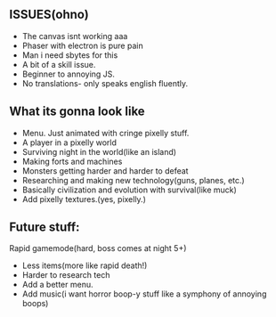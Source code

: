 ## ISSUES(ohno)

- The canvas isnt working aaa
- Phaser with electron is pure pain
- Man i need sbytes for this
- A bit of a skill issue.
- Beginner to annoying JS.
- No translations- only speaks english fluently.

## What its gonna look like

- Menu. Just animated with cringe pixelly stuff.
- A player in a pixelly world
- Surviving night in the world(like an island)
- Making forts and machines
- Monsters getting harder and harder to defeat
- Researching and making new technology(guns, planes, etc.)
- Basically civilization and evolution with survival(like muck)
- Add pixelly textures.(yes, pixelly.)

## Future stuff:

Rapid gamemode(hard, boss comes at night 5+)

- Less items(more like rapid death!)
- Harder to research tech
- Add a better menu.
- Add music(i want horror boop-y stuff like a symphony of annoying boops)
